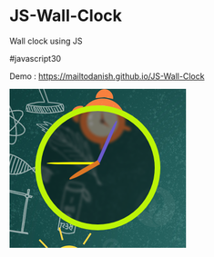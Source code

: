 # JS-Wall-Clock
Wall clock using JS

#javascript30



Demo : <https://mailtodanish.github.io/JS-Wall-Clock>

![alt text](/static/img.png)
